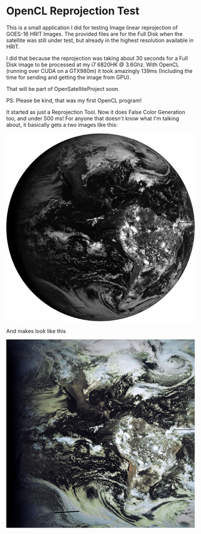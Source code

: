 OpenCL Reprojection Test
========================

This is a small application I did for testing Image linear reprojection of GOES-16 HRIT Images.
The provided files are for the Full Disk when the satellite was still under test, but already in the highest resolution available in HRIT.

I did that because the reprojection was taking about 30 seconds for a Full Disk image to be processed at my i7 6820HK @ 3.6Ghz. 
With OpenCL (running over CUDA on a GTX980m) it took amazingly 139ms (Including the time for sending and getting the image from GPU).

That will be part of OpenSatelliteProject soon.

PS: Please be kind, that was my first OpenCL program!

It started as just a Reprojection Tool. Now it does False Color Generation too, and under 500 ms!
For anyone that doesn't know what I'm talking about, it basically gets a two images like this:

![Source Image](images/original.jpg "Source Image")

And makes look like this

![Output Image](images/output.jpg "Output Image")
